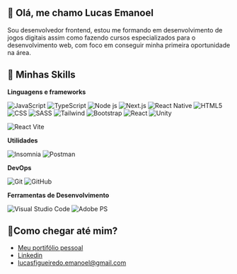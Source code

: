  <h2>👋 Olá, me chamo Lucas Emanoel</h2>
 <p align="left">
   Sou desenvolvedor frontend, estou me formando em desenvolvimento de jogos digitais assim como fazendo cursos especializados para o desenvolvimento web, com foco em conseguir minha primeira oportunidade na área.
</p>
 
## 🚀 Minhas Skills
**Linguagens e frameworks**

  ![JavaScript](https://img.shields.io/badge/-JavaScript-333333?style=flat&logo=javascript)
  ![TypeScript](https://img.shields.io/badge/-TypeScript-333333?style=flat&logo=TypeScript)
  ![Node js](https://img.shields.io/badge/-Node.js-333333?style=flat&logo=node.js)
  ![Next.js](https://img.shields.io/badge/-Next%20js-333333?style=flat&logo=next.js)
  ![React Native](https://img.shields.io/badge/-React%20Native-333333?style=flat&logo=react)
  ![HTML5](https://img.shields.io/badge/-HTML5-333333?style=flat&logo=HTML5)
  ![CSS](https://img.shields.io/badge/-CSS-333333?style=flat&logo=CSS3&logoColor=1572B6)
  ![SASS](https://img.shields.io/badge/-SASS-333333?style=flat&logo=SASS&logoColor=pink)
  ![Tailwind](https://img.shields.io/badge/-TAILWINDCSS-333333?style=flat&logo=TAILWINDCSS&logoColor=fff)
  ![Bootstrap](https://img.shields.io/badge/-Bootstrap-333333?style=flat&logo=BOOTSTRAP&logoColor=purple)
  ![React](https://img.shields.io/badge/-React-333333?style=flat&logo=react)
  ![Unity](https://img.shields.io/badge/-Unity-333333?style=flat&logo=unity)
  
  ![React Vite](https://img.shields.io/badge/-vite-333333?style=flat&logo=vite)
  

**Utilidades**

  ![Insomnia](https://img.shields.io/badge/-Insomnia-333333?style=flat&logo=insomnia)
  ![Postman](https://img.shields.io/badge/-Postman-333333?style=flat&logo=postman)

**DevOps**

  ![Git](https://img.shields.io/badge/-Git-333333?style=flat&logo=git)
  ![GitHub](https://img.shields.io/badge/-GitHub-333333?style=flat&logo=github)

**Ferramentas de Desenvolvimento**

  ![Visual Studio Code](https://img.shields.io/badge/-Visual%20Studio%20Code-333333?style=flat&logo=visual-studio-code&logoColor=007ACC)
  ![Adobe PS](https://img.shields.io/badge/-Adobe%20PS-333333?style=flat&logo=adobe-photoshop&logoColor=007ACC)

## 🔔Como chegar até mim?</h3>

- <a href="https://next-frontend-portifolio.vercel.app/" alt="Portifólio">Meu portifólio pessoal</a>
- <a href="https://www.linkedin.com/in/lucas-emanoel-figueiredo-da-silva" alt="Linkedin">Linkedin</a>
- <a mailto="@lucasfigueiredo.emanoel@gmail.com" alt="email">lucasfigueiredo.emanoel@gmail.com</a>
 
 
<!---
lucastheldl/lucastheldl is a ✨ special ✨ repository because its `README.md` (this file) appears on your GitHub profile.
You can click the Preview link to take a look at your changes.
--->
